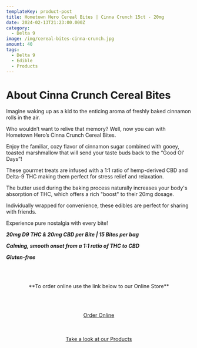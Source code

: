 ```yaml
---
templateKey: product-post
title: Hometown Hero Cereal Bites | Cinna Crunch 15ct - 20mg
date: 2024-02-13T21:23:00.000Z
category:
  - Delta 9
image: /img/cereal-bites-cinna-crunch.jpg
amount: 40
tags:
  - Delta 9
  - Edible
  - Products
---
```

# **About Cinna Crunch Cereal Bites**

Imagine waking up as a kid to the enticing aroma of freshly baked cinnamon rolls in the air.

Who wouldn’t want to relive that memory? Well, now you can with Hometown Hero’s Cinna Crunch Cereal Bites.

Enjoy the familiar, cozy flavor of cinnamon sugar combined with gooey, toasted marshmallow that will send your taste buds back to the “Good Ol' Days”!

These gourmet treats are infused with a 1:1 ratio of hemp-derived CBD and Delta-9 THC making them perfect for stress relief and relaxation.

The butter used during the baking process naturally increases your body's absorption of THC, which offers a rich "boost" to their 20mg dosage.

Individually wrapped for convenience, these edibles are perfect for sharing with friends.

Experience pure nostalgia with every bite!

***20mg D9 THC & 20mg CBD per Bite | 15 Bites per bag***

***Calming, smooth onset from a 1:1 ratio of THC to CBD***

***Gluten-free***

<br><br>

<Center>

\*\*To order online use the link below to our Online Store\*\*

<br><br>

<Center><a class="link-view-more-products" target="_blank" href="https://capitalcbd.shop/product/">Order Online</a></

<br><br><br>

<Center><a class="link-view-more-products" target="_blank" href="https://capitalamericanshaman.com/products">Take a look at our Products</a></Center>

<br><br>